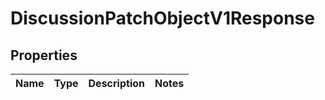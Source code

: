 
# DiscussionPatchObjectV1Response

## Properties
| Name | Type | Description | Notes |
| ------------ | ------------- | ------------- | ------------- |



